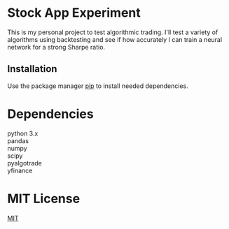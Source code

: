 # Stock App Experiment
This is my personal project to test algorithmic trading. I'll test a variety of algorithms using backtesting and see if
how accurately I can train a neural network for a strong Sharpe ratio.

## Installation
Use the package manager [pip](https://pip.pypa.io/en/stable/) to install needed dependencies.

# Dependencies

python 3.x <br/>
pandas <br/>
numpy <br/>
scipy <br/>
pyalgotrade <br/>
yfinance <br/>

# MIT License
[MIT](https://choosealicense.com/licenses/mit/)